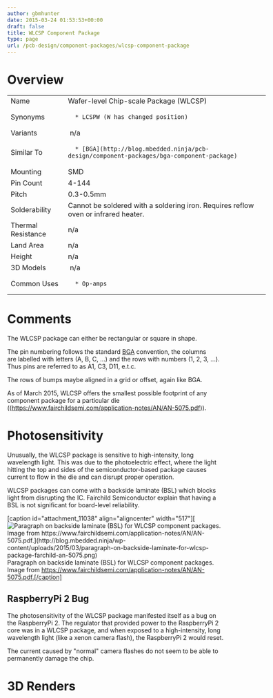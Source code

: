 ```yaml
---
author: gbmhunter
date: 2015-03-24 01:53:53+00:00
draft: false
title: WLCSP Component Package
type: page
url: /pcb-design/component-packages/wlcsp-component-package
---
```


# Overview


<table style="width: 600px;" >
<tbody >
<tr >

<td >Name
</td>

<td >Wafer-level Chip-scale Package (WLCSP)
</td>
</tr>
<tr >

<td >Synonyms
</td>

<td >



	  * LCSPW (W has changed position)


</td>
</tr>
<tr >

<td >Variants
</td>

<td > n/a
</td>
</tr>
<tr >

<td >Similar To
</td>

<td >



	  * [BGA](http://blog.mbedded.ninja/pcb-design/component-packages/bga-component-package)


</td>
</tr>
<tr >

<td >Mounting
</td>

<td >SMD
</td>
</tr>
<tr >

<td >Pin Count
</td>

<td >4-144
</td>
</tr>
<tr >

<td >Pitch
</td>

<td >0.3-0.5mm
</td>
</tr>
<tr >

<td >Solderability
</td>

<td >Cannot be soldered with a soldering iron. Requires reflow oven or infrared heater.
</td>
</tr>
<tr >

<td >Thermal Resistance
</td>

<td >n/a
</td>
</tr>
<tr >

<td >Land Area
</td>

<td >n/a
</td>
</tr>
<tr >

<td >Height
</td>

<td >n/a
</td>
</tr>
<tr >

<td >3D Models
</td>

<td > n/a
</td>
</tr>
<tr >

<td >Common Uses
</td>

<td >



	  * Op-amps


</td>
</tr>
</tbody>
</table>


# Comments


The WLCSP package can either be rectangular or square in shape.

The pin numbering follows the standard [BGA](http://blog.mbedded.ninja/pcb-design/component-packages/bga-component-package) convention, the columns are labelled with letters (A, B, C, ...) and the rows with numbers (1, 2, 3, ...). Thus pins are referred to as A1, C3, D11, e.t.c.

The rows of bumps maybe aligned in a grid or offset, again like BGA.

As of March 2015, WLCSP offers the smallest possible footprint of any component package for a particular die ((https://www.fairchildsemi.com/application-notes/AN/AN-5075.pdf)).


# Photosensitivity


Unusually, the WLCSP package is sensitive to high-intensity, long wavelength light. This was due to the photoelectric effect, where the light hitting the top and sides of the semiconductor-based package causes current to flow in the die and can disrupt proper operation.

WLCSP packages can come with a backside laminate (BSL) which blocks light from disrupting the IC. Fairchild Semiconductor explain that having a BSL is not significant for board-level reliability.

[caption id="attachment_11038" align="aligncenter" width="517"][![Paragraph on backside laminate (BSL) for WLCSP component packages. Image from https://www.fairchildsemi.com/application-notes/AN/AN-5075.pdf.](http://blog.mbedded.ninja/wp-content/uploads/2015/03/paragraph-on-backside-laminate-for-wlcsp-package-farchild-an-5075.png)
](http://blog.mbedded.ninja/wp-content/uploads/2015/03/paragraph-on-backside-laminate-for-wlcsp-package-farchild-an-5075.png) Paragraph on backside laminate (BSL) for WLCSP component packages. Image from https://www.fairchildsemi.com/application-notes/AN/AN-5075.pdf.[/caption]


## RaspberryPi 2 Bug


The photosensitivity of the WLCSP package manifested itself as a bug on the RaspberryPi 2. The regulator that provided power to the RaspberryPi 2 core was in a WLCSP package, and when exposed to a high-intensity, long wavelength light (like a xenon camera flash), the RaspberryPi 2 would reset.

The current caused by "normal" camera flashes do not seem to be able to permanently damage the chip.


# 3D Renders





